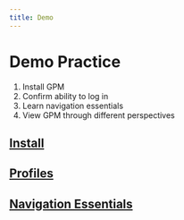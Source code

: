 ```yaml
---
title: Demo
---
```


# Demo Practice

1. Install GPM
2. Confirm ability to log in
3. Learn navigation essentials
4. View GPM through different perspectives

## [Install](./install/)

## [Profiles](./profiles/)

## [Navigation Essentials](./profiles/application-navigation.md)
